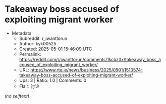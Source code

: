 # Takeaway boss accused of exploiting migrant worker

- Metadata:
  - Subreddit: r_iwanttorun
  - Author: kyk00525
  - Created: 2025-05-01 15:46:09 UTC
  - Permalink: https://reddit.com/r/iwanttorun/comments/1kcbz0x/takeaway_boss_accused_of_exploiting_migrant_worker/
  - URL: https://www.rte.ie/news/business/2025/0501/1510574-takeaway-boss-accused-of-exploiting-migrant-worker/
  - Ups: 3 | Ratio: 1.0 | Comments: 0
  - Flair: 讨论

_(no selftext)_
